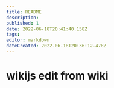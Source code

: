 ```yaml
---
title: README
description: 
published: 1
date: 2022-06-18T20:41:40.158Z
tags: 
editor: markdown
dateCreated: 2022-06-18T20:36:12.478Z
---
```


# wikijs edit from wiki
